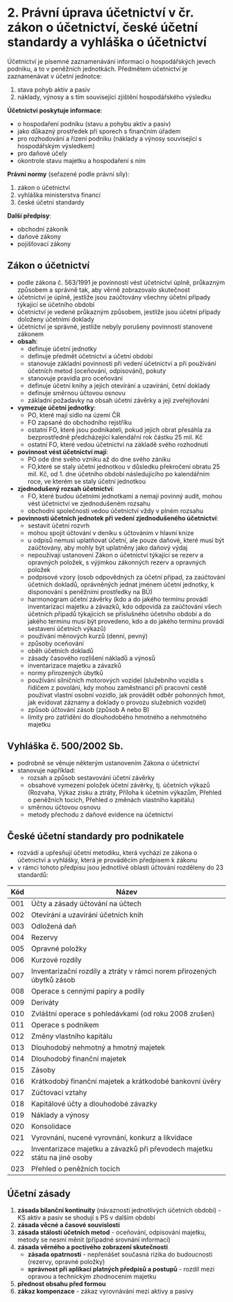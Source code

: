 # 2. Právní úprava účetnictví v čr. zákon o účetnictví, české účetní standardy a vyhláška o účetnictví

Účetnictví je písemné zaznamenávání informací o hospodářských jevech podniku, a to v peněžních jednotkách.
Předmětem účetnictví je zaznamenávat v účetní jednotce:
1. stava pohyb aktiv a pasiv
2. náklady, výnosy a s tím související zjištění hospodářského výsledku

**Účetnictví poskytuje informace**:
- o hospodaření podniku (stavu a pohybu aktiv a pasiv)
- jako důkazný prostředek při sporech s finančním úřadem
- pro rozhodování a řízení podniku (náklady a výnosy související s hospodářským výsledkem)
- pro daňové účely
- okontrole stavu majetku a hospodaření s ním

**Právní normy** (seřazené podle právní síly):
1. zákon o účetnictví
2. vyhláška ministerstva financí
3. české účetní standardy

**Další předpisy**:
- obchodní zákoník
- daňové zákony
- pojišťovací zákony

## Zákon o účetnictví
- podle zákona č. 563/1991 je povinností vést účetnictví úplně, průkazným způsobem a správně tak, aby věrně zobrazovalo skutečnost
- účetnictví je úplně, jestliže jsou zaúčtovány všechny účetní případy týkající se účetního období
- účetnictví je vedené průkazným způsobem, jestliže jsou účetní případy doloženy účetními doklady
- účetnictví je správné, jestliže nebyly porušeny povinnosti stanovené zákonem
- **obsah**:
    - definuje účetní jednotky
    - definuje předmět účetnictví a účetní období
    - stanovuje základní povinnosti při vedení účetnictví a při používání účetních metod (oceňování, odpisování), pokuty
    - stanovuje pravidla pro oceňování
    - definuje účetní knihy a jejich otevírání a uzavírání, četní doklady
    - definuje směrnou účtovou osnovu
    - základní požadavky na obsah účetní závěrky a její zveřejňování
- **vymezuje účetní jednotky**:
    - PO, které mají sídlo na území ČR
    - FO zapsané do obchodního rejstříku
    - ostatní FO, které jsou podnikateli, pokud jejich obrat přesáhla za bezprostředně předcházející kalendářní rok částku 25 mil. Kč
    - ostatní FO, které vedou účetnictví na základě svého rozhodnutí
- **povinnost vést účetnictví mají**:
    -  PO ode dne svého vzniku až do dne svého zániku
    - FO,které se staly účetní jednotkou v důsledku překročení obratu 25 mil. Kč, od 1. dne účetního období následujícího po kalendářním roce, ve kterém se staly účetní jednotkou
- **zjednodušený rozsah účetnictví**:
    - FO, které budou účetními jednotkami a nemají povinný audit, mohou vést účetnictví ve zjednodušeném rozsahu
    - obchodní společnosti vedou účetnictví vždy v plném rozsahu
- **povinnosti účetních jednotek při vedení zjednodušeného účetnictví**:
    - sestavit účetní rozvrh
    - mohou spojit účtování v deníku s účtováním v hlavní knize
    - u odpisů nemusí uplatňovat účetní, ale pouze daňové, které musí být zaúčtovány, aby mohly být uplatněny jako daňový výdaj
    - nepoužívají ustanovení Zákon o účetnictví týkající se rezerv a opravných položek, s výjimkou zákonných rezerv a opravných položek
    - podpisové vzory (osob odpovědných za účetní případ, za zaúčtování účetních dokladů, oprávněných jednat jménem účetní jednotky, k disponování s peněžními prostředky na BÚ)
    - harmonogram účetní závěrky (kdo a do jakého termínu provádí inventarizaci majetku a závazků, kdo odpovídá za zaúčtování všech účetních případů týkajících se příslušného účetního období a do jakého termínu musí být provedeno, kdo a do jakého termínu provádí sestavení účetních výkazů)
    - používání měnových kurzů (denní, pevný)
    - způsoby oceňování
    - oběh účetních dokladů
    - zásady časového rozlišení nákladů a výnosů
    - inventarizace majetku a závazků
    - normy přirozených úbytků
    - používání silničních motorových vozidel (služebního vozidla s řidičem z povolání, kdy mohou zaměstnanci při pracovní cestě používat vlastní osobní vozidlo, jak provádět odběr pohonných hmot, jak evidovat záznamy a doklady o provozu služebních vozidel)
    - způsob účtování zásob (způsob A nebo B)
    - limity pro zatřídění do dlouhodobého hmotného a nehmotného majetku

## Vyhláška č. 500/2002 Sb.

- podrobně se věnuje některým ustanovením Zákona o účetnictví
- stanovuje například:
    - rozsah a způsob sestavování účetní závěrky
    - obsahové vymezení položek účetní závěrky, tj. účetních výkazů (Rozvaha, Výkaz zisku a ztráty, Příloha k účetním výkazům, Přehled o peněžních tocích, Přehled o změnách vlastního kapitálu)
    - směrnou účtovou osnovu
    - metody přechodu z daňové evidence na účetnictví

## České účetní standardy pro podnikatele
- rozvádí a upřesňují účetní metodiku, která vychází ze zákona o účetnictví a vyhlášky, která je prováděcím předpisem k zákonu
- v rámci tohoto předpisu jsou jednotlivé oblasti účtování rozděleny do 23 standardů:

| Kód | Název                            |
| --- | -------------------------------- |
| 001 | Účty a zásady účtování na účtech |
| 002 | Otevírání a uzavírání účetních knih |
| 003 | Odložená daň |
| 004 | Rezervy |
| 005 | Opravné položky |
| 006 | Kurzové rozdíly |
| 007 | Inventarizační rozdíly a ztráty v rámci norem přirozených úbytků zásob |
| 008 | Operace s cennými papíry a podíly |
| 009 | Deriváty |
| 010 | Zvláštní operace s pohledávkami (od roku 2008 zrušen) |
| 011 | Operace s podnikem |
| 012 | Změny vlastního kapitálu |
| 013 | Dlouhodobý nehmotný a hmotný majetek |
| 014 | Dlouhodobý finanční majetek |
| 015 | Zásoby |
| 016 | Krátkodobý finanční majetek a krátkodobé bankovní úvěry |
| 017 | Zúčtovací vztahy |
| 018 | Kapitálové účty a dlouhodobé závazky |
| 019 | Náklady a výnosy |
| 020 | Konsolidace |
| 021 | Vyrovnání, nucené vyrovnání, konkurz a likvidace |
| 022 | Inventarizace majetku a závazků při převodech majetku státu na jiné osoby |
| 023 | Přehled o peněžních tocích |

## Účetní zásady

1. **zásada bilanční kontinuity** (návaznosti jednotlivých účetních období) - KS aktiv a pasiv se shodují s PS v dalším období
2. **zásada věcné a časové souvislosti**
3. **zásada stálosti účetních metod** - oceňování, odpisování majetku, metody se nesmí měnit (případné srovnání informací)
4. **zásada věrného a poctivého zobrazení skutečnosti**
    - __zásada opatrnosti__ - nepřenášet současná rizika do budoucnosti (rezervy, opravné položky)
    - __správnost při aplikaci platných předpisů a postupů__ - rozdíl mezi opravou a technickým zhodnocením majetku
5. **přednost obsahu před formou**
6. **zákaz kompenzace** - zákaz vyrovnávání mezi aktivy a pasivy
